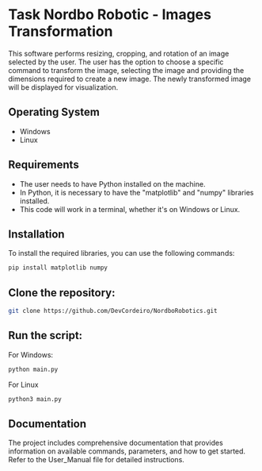 # Task Nordbo Robotic - Images Transformation

This software performs resizing, cropping, and rotation of an image selected by the user. The user has the option to choose a specific command to transform the image, selecting the image and providing the dimensions required to create a new image. The newly transformed image will be displayed for visualization.

## Operating System

* Windows
* Linux

## Requirements

* The user needs to have Python installed on the machine.
* In Python, it is necessary to have the "matplotlib" and "numpy" libraries installed.
* This code will work in a terminal, whether it's on Windows or Linux.

## Installation

To install the required libraries, you can use the following commands:

```bash
pip install matplotlib numpy

```


## Clone the repository:

```bash
git clone https://github.com/DevCordeiro/NordboRobotics.git

```

## Run the script:

For Windows:
```bash
python main.py

```

For Linux
```bash
python3 main.py

```

## Documentation

The project includes comprehensive documentation that provides information on available commands, parameters, and how to get started. Refer to the User_Manual file for detailed instructions.
